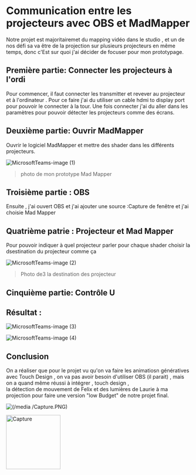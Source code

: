 # Communication entre les projecteurs avec OBS et MadMapper

Notre projet est majoritairemet du mapping vidéo dans le studio , et un de nos défi sa va être de la projection sur plusieurs projecteurs en même temps, donc c'Est sur quoi j'ai décider de focuser pour mon prototypage.

## Première partie: Connecter les projecteurs à l'ordi
Pour commencer, il faut connecter les transmitter et revever au projecteur et à l'ordinateur . Pour ce faire j'ai du utiliser un cable hdmi to display port  pour pouvoir le connecter à la tour. Une fois connecter j'ai du aller dans les paramètres pour pouvoir détecter les projecteurs comme des écrans.

## Deuxième partie: Ouvrir MadMapper
Ouvrir le logiciel MadMapper et mettre des shader dans les différents projecteurs.

![MicrosoftTeams-image (1)](https://github.com/Houston-we-have-a-project/Projet-final-2024-planification/assets/113621167/effcd58b-e460-424f-acd9-8f5c728b7863)
> photo de mon prototype Mad Mapper 



## Troisième  partie : OBS
Ensuite , j'ai ouvert OBS et j'ai ajouter une source :Capture de fenêtre et j'ai choisie Mad Mapper

## Quatrième patrie : Projecteur et Mad Mapper
Pour pouvoir indiquer à quel projecteur parler pour chaque shader choisir la dsestination du projecteur comme ça 

![MicrosoftTeams-image (2)](https://github.com/Houston-we-have-a-project/Projet-final-2024-planification/assets/113621167/1f399296-f036-4ddd-915c-ea228cfcba75)

> Photo de3 la destination des projecteur

## Cinquième partie: Contrôle U 
##  Résultat :

![MicrosoftTeams-image (3)](https://github.com/Houston-we-have-a-project/Projet-final-2024-planification/assets/113621167/627be68d-c9c0-4a1b-80c0-f3c35a3fbb1c)

![MicrosoftTeams-image (4)](https://github.com/Houston-we-have-a-project/Projet-final-2024-planification/assets/113621167/e745ec7d-9233-4a76-a455-e35ca975dec9)


## Conclusion
On a réaliser que pour le projet vu qu'on va faire les animatiosn génératives avec Touch Design , on va pas avoir besoin d'utiliser OBS (il parait) , mais on a quand même réussi à intégrer , touch design ,  
la détection de mouvement de Felix et des lumières de Laurie à ma projection pour faire une version "low Budget" de notre projet final.


![(/media
/Capture.PNG)](https://github.com/Houston-we-have-a-project/Projet-final-2024-planification/assets/113621167/4268fd25-18b8-4739-bcc2-8dffb57b4fd0)


<img width="148" alt="Capture" src="https://github.com/Houston-we-have-a-project/Projet-final-2024-planification/assets/113621167/d4b7cbb4-7093-4f31-b8a1-b0f4da34e88c">

